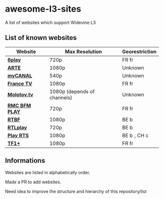# awesome-l3-sites
A list of websites which support Widevine L3

## List of known websites
| **Website** | Max Resolution | Georestriction |
| --- | --- | --- |
| **[6play](https://www.6play.fr/)** | 720p | FR <img src="https://hatscripts.github.io/circle-flags/flags/fr.svg" ttile="fr" alt="fr" width="16" height="16"> |
| **[ARTE](https://www.arte.tv/)** | 1080p | Unknown |
| **[myCANAL](https://www.canalplus.com/)** | 540p | Unknown |
| **[France TV](https://www.france.tv/)** | 1080p | FR <img src="https://hatscripts.github.io/circle-flags/flags/fr.svg" ttile="fr" alt="fr" width="16" height="16"> |
| **[Molotov.tv](https://app.molotov.tv/)** | 1080p (depends of channels) | Unknown |
| **[RMC BFM PLAY](https://www.rmcbfmplay.com/)** | 720p | FR <img src="https://hatscripts.github.io/circle-flags/flags/fr.svg" ttile="fr" alt="fr" width="16" height="16"> |
| **[RTBF](https://auvio.rtbf.be/)** | 1080p | BE <img src="https://hatscripts.github.io/circle-flags/flags/be.svg" ttile="be" alt="be" width="16" height="16"> |
| **[RTLplay](https://www.rtlplay.be/)** | 720p | BE <img src="https://hatscripts.github.io/circle-flags/flags/be.svg" ttile="be" alt="be" width="16" height="16"> |
| **[Play RTS](https://www.rts.ch/play/tv)** | 1080p | BE <img src="https://hatscripts.github.io/circle-flags/flags/be.svg" ttile="be" alt="be" width="16" height="16">, CH <img src="https://hatscripts.github.io/circle-flags/flags/ch.svg" ttile="ch" alt="ch" width="16" height="16"> |
| **[TF1+](https://www.tf1.fr/)** | 1080p | FR <img src="https://hatscripts.github.io/circle-flags/flags/fr.svg" ttile="fr" alt="fr" width="16" height="16"> |

## Informations
Websites are listed in alphabetically order.

Made a PR to add websites.

Need idea to improve the structure and hierarchy of this repository/list
